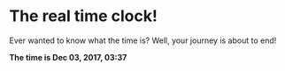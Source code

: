 # The real time clock!

Ever wanted to know what the time is? Well, your journey is about to end!

**The time is Dec 03, 2017, 03:37**